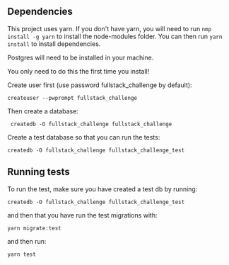 ## Dependencies

This project uses yarn. If you don't have yarn, you will need to run `nmp install -g yarn` to install the node-modules folder. You can then run `yarn install` to install dependencies.

Postgres will need to be installed in your machine.

You only need to do this the first time you install!

Create user first (use password fullstack_challenge by default):

`createuser --pwprompt fullstack_challenge`

Then create a database:

` createdb -O fullstack_challenge fullstack_challenge`

Create a test database so that you can run the tests:

`createdb -O fullstack_challenge fullstack_challenge_test`


## Running tests

To run the test, make sure you have created a test db by running:

`createdb -O fullstack_challenge fullstack_challenge_test`

and then that you have run the test migrations with:

`yarn migrate:test`

and then run:

`yarn test`
